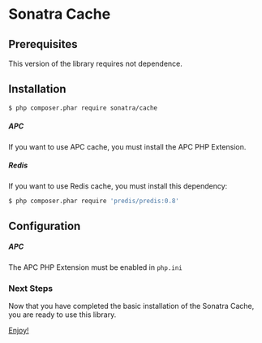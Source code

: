 Sonatra Cache
=============

## Prerequisites

This version of the library requires not dependence.

## Installation

``` bash
$ php composer.phar require sonatra/cache
```

##### APC

If you want to use APC cache, you must install the APC PHP Extension.

##### Redis

If you want to use Redis cache, you must install this dependency:

``` bash
$ php composer.phar require 'predis/predis:0.8'
```

## Configuration

##### APC

The APC PHP Extension must be enabled in `php.ini`

### Next Steps

Now that you have completed the basic installation of the Sonatra Cache,
you are ready to use this library.

[Enjoy!](usage.md)
